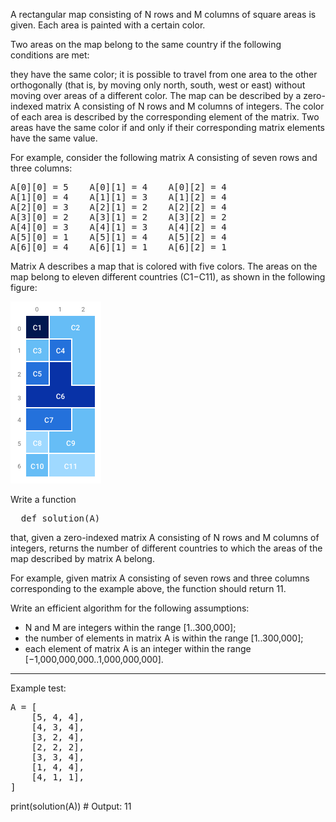 A rectangular map consisting of N rows and M columns of square areas is given. Each area is painted with a certain color.

Two areas on the map belong to the same country if the following conditions are met:

they have the same color;
it is possible to travel from one area to the other orthogonally (that is, by moving only north, south, west or east) without moving over areas of a different color.
The map can be described by a zero-indexed matrix A consisting of N rows and M columns of integers. The color of each area is described by the corresponding element of the matrix. Two areas have the same color if and only if their corresponding matrix elements have the same value.

For example, consider the following matrix A consisting of seven rows and three columns:

<pre>
A[0][0] = 5    A[0][1] = 4    A[0][2] = 4
A[1][0] = 4    A[1][1] = 3    A[1][2] = 4
A[2][0] = 3    A[2][1] = 2    A[2][2] = 4
A[3][0] = 2    A[3][1] = 2    A[3][2] = 2
A[4][0] = 3    A[4][1] = 3    A[4][2] = 4
A[5][0] = 1    A[5][1] = 4    A[5][2] = 4
A[6][0] = 4    A[6][1] = 1    A[6][2] = 1
</pre>

Matrix A describes a map that is colored with five colors. The areas on the map belong to eleven different countries (C1−C11), as shown in the following figure:

![countries_count_img](./countries_count.png)

Write a function
<pre>
  def solution(A)
</pre>

that, given a zero-indexed matrix A consisting of N rows and M columns of integers, returns the number of different countries to which the areas of the map described by matrix A belong.

For example, given matrix A consisting of seven rows and three columns corresponding to the example above, the function should return 11.

Write an efficient algorithm for the following assumptions:

- N and M are integers within the range [1..300,000];
- the number of elements in matrix A is within the range [1..300,000];
- each element of matrix A is an integer within the range [−1,000,000,000..1,000,000,000].

------

Example test:

<pre>
A = [
    [5, 4, 4],
    [4, 3, 4],
    [3, 2, 4],
    [2, 2, 2],
    [3, 3, 4],
    [1, 4, 4],
    [4, 1, 1],
]
</pre>

print(solution(A))  # Output: 11
